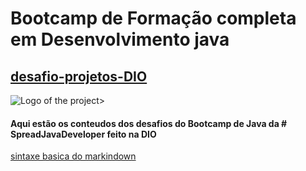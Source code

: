 # Bootcamp de Formação completa em Desenvolvimento java

## [desafio-projetos-DIO](https://web.dio.me/home)

![Logo of the project](https://encrypted-tbn0.gstatic.com/images?q=tbn:ANd9GcTAKQmKEkmnsqZRLl08UW12W5Ux8dJSzeRXEdOH6hqZ4kl1QYW-T6OCfRXe-naQ1vtcxjM&usqp=CAU)>

#### Aqui estão os conteudos dos desafios do Bootcamp de Java da # SpreadJavaDeveloper feito na DIO

[sintaxe basica do markindown](markindown.org/)
